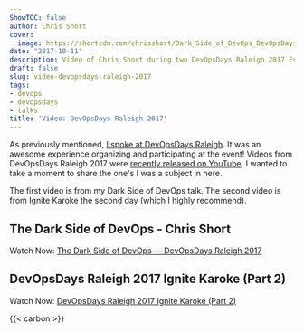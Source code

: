 ```yaml
---
ShowTOC: false
author: Chris Short
cover:
  image: https://shortcdn.com/chrisshort/Dark_Side_of_DevOps_DevOpsDays_Raleigh_2017.jpg
date: "2017-10-11"
description: Video of Chris Short during two DevOpsDays Raleigh 2017 Events
draft: false
slug: video-devopsdays-raleigh-2017
tags:
- devops
- devopsdays
- talks
title: 'Video: DevOpsDays Raleigh 2017'
---
```


As previously mentioned, [I spoke at DevOpsDays Raleigh](/devopsdays-raleigh-2017-the-dark-side-of-devops/). It was an awesome experience organizing and participating at the event! Videos from DevOpsDays Raleigh 2017 were [recently released on YouTube](https://www.youtube.com/channel/UC4Xs0UbAdDaMRmStzhSsSag/videos). I wanted to take a moment to share the one's I was a subject in here.


The first video is from my Dark Side of DevOps talk. The second video is from Ignite Karoke the second day (which I highly recommend).

## The Dark Side of DevOps - Chris Short

Watch Now: [The Dark Side of DevOps — DevOpsDays Raleigh 2017](/video/devops-dark-side-devopsdays-raleigh-2017/)

## DevOpsDays Raleigh 2017 Ignite Karoke (Part 2)

Watch Now: [DevOpsDays Raleigh 2017 Ignite Karoke (Part 2)](/video/devopsdays-raleigh-2017-ignite-karaoke-part-2/)

{{< carbon >}}
